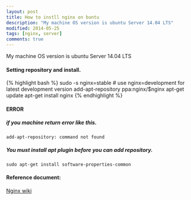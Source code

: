 ```yaml
---
layout: post
title: How to instll nginx on buntu
description: "My machine OS version is ubuntu Server 14.04 LTS"
modified: 2014-05-25
tags: [nginx, server]
comments: true
---
```


My machine OS version is ubuntu Server 14.04 LTS

#### Setting repository and install.
{% highlight bash %}
sudo -s
nginx=stable # use nginx=development for latest development version
add-apt-repository ppa:nginx/$nginx
apt-get update
apt-get install nginx
{% endhighlight %}

#### ERROR

##### if you machine return error like this.
`add-apt-repository: command not found`

##### You must install apt plugin before you can add repository.
`sudo apt-get install software-properties-common`

#### Reference document:
<a href="http://wiki.nginx.org/Install" class="btn btn-info">Nginx wiki</a>
